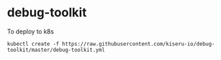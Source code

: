 # debug-toolkit

To deploy to k8s

```
kubectl create -f https://raw.githubusercontent.com/kiseru-io/debug-toolkit/master/debug-toolkit.yml
```
